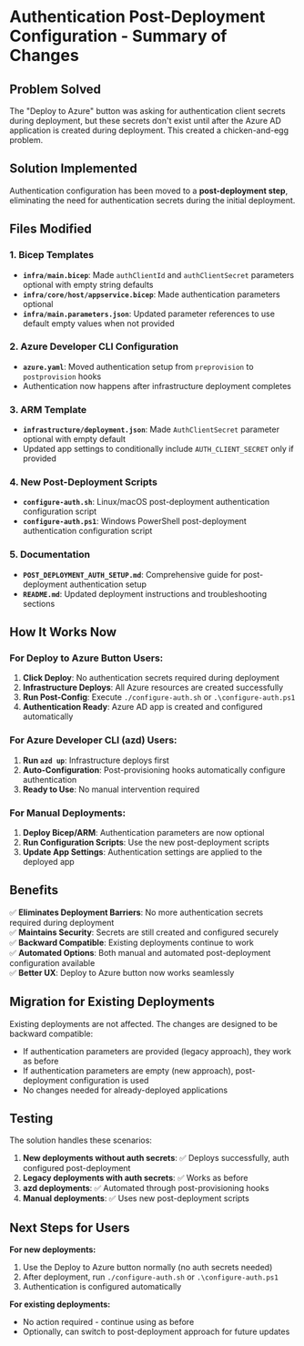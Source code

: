 # Authentication Post-Deployment Configuration - Summary of Changes

## Problem Solved
The "Deploy to Azure" button was asking for authentication client secrets during deployment, but these secrets don't exist until after the Azure AD application is created during deployment. This created a chicken-and-egg problem.

## Solution Implemented
Authentication configuration has been moved to a **post-deployment step**, eliminating the need for authentication secrets during the initial deployment.

## Files Modified

### 1. Bicep Templates
- **`infra/main.bicep`**: Made `authClientId` and `authClientSecret` parameters optional with empty string defaults
- **`infra/core/host/appservice.bicep`**: Made authentication parameters optional
- **`infra/main.parameters.json`**: Updated parameter references to use default empty values when not provided

### 2. Azure Developer CLI Configuration
- **`azure.yaml`**: Moved authentication setup from `preprovision` to `postprovision` hooks
- Authentication now happens after infrastructure deployment completes

### 3. ARM Template
- **`infrastructure/deployment.json`**: Made `AuthClientSecret` parameter optional with empty default
- Updated app settings to conditionally include `AUTH_CLIENT_SECRET` only if provided

### 4. New Post-Deployment Scripts
- **`configure-auth.sh`**: Linux/macOS post-deployment authentication configuration script
- **`configure-auth.ps1`**: Windows PowerShell post-deployment authentication configuration script

### 5. Documentation
- **`POST_DEPLOYMENT_AUTH_SETUP.md`**: Comprehensive guide for post-deployment authentication setup
- **`README.md`**: Updated deployment instructions and troubleshooting sections

## How It Works Now

### For Deploy to Azure Button Users:
1. **Click Deploy**: No authentication secrets required during deployment
2. **Infrastructure Deploys**: All Azure resources are created successfully
3. **Run Post-Config**: Execute `./configure-auth.sh` or `.\configure-auth.ps1`
4. **Authentication Ready**: Azure AD app is created and configured automatically

### For Azure Developer CLI (azd) Users:
1. **Run `azd up`**: Infrastructure deploys first
2. **Auto-Configuration**: Post-provisioning hooks automatically configure authentication
3. **Ready to Use**: No manual intervention required

### For Manual Deployments:
1. **Deploy Bicep/ARM**: Authentication parameters are now optional
2. **Run Configuration Scripts**: Use the new post-deployment scripts
3. **Update App Settings**: Authentication settings are applied to the deployed app

## Benefits

✅ **Eliminates Deployment Barriers**: No more authentication secrets required during deployment  
✅ **Maintains Security**: Secrets are still created and configured securely  
✅ **Backward Compatible**: Existing deployments continue to work  
✅ **Automated Options**: Both manual and automated post-deployment configuration available  
✅ **Better UX**: Deploy to Azure button now works seamlessly  

## Migration for Existing Deployments

Existing deployments are not affected. The changes are designed to be backward compatible:

- If authentication parameters are provided (legacy approach), they work as before
- If authentication parameters are empty (new approach), post-deployment configuration is used
- No changes needed for already-deployed applications

## Testing

The solution handles these scenarios:

1. **New deployments without auth secrets**: ✅ Deploys successfully, auth configured post-deployment
2. **Legacy deployments with auth secrets**: ✅ Works as before
3. **azd deployments**: ✅ Automated through post-provisioning hooks
4. **Manual deployments**: ✅ Uses new post-deployment scripts

## Next Steps for Users

**For new deployments:**
1. Use the Deploy to Azure button normally (no auth secrets needed)
2. After deployment, run `./configure-auth.sh` or `.\configure-auth.ps1`
3. Authentication is configured automatically

**For existing deployments:**
- No action required - continue using as before
- Optionally, can switch to post-deployment approach for future updates
